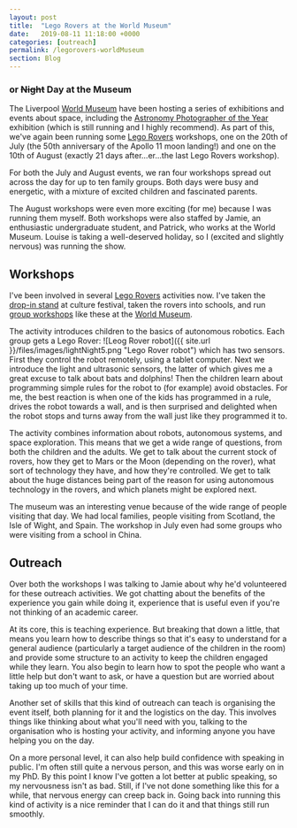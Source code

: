 ```yaml
---
layout: post
title:  "Lego Rovers at the World Museum"
date:   2019-08-11 11:18:00 +0000
categories: [outreach]
permalink: /legorovers-worldMuseum
section: Blog
---
```


### or ~~Night~~ Day at the Museum

The Liverpool [World Museum](http://www.liverpoolmuseums.org.uk/wml/index.aspx) have been hosting a series of exhibitions and events about space, including the [Astronomy Photographer of the Year](http://www.liverpoolmuseums.org.uk/wml/exhibitions/astronomy-photography/index.aspx) exhibition (which is still running and I highly recommend). As part of this, we've again been running some [Lego Rovers](http://legorovers.csc.liv.ac.uk/) workshops, one on the 20th of July (the 50th anniversary of the Apollo 11 moon landing!) and one on the 10th of August (exactly 21 days after...er...the last Lego Rovers workshop).

For both the July and August events, we ran four workshops spread out across the day for up to ten family groups. Both days were busy and energetic, with a mixture of excited children and fascinated parents.

The August workshops were even more exciting (for me) because I was running them myself. Both workshops were also staffed by Jamie, an enthusiastic undergraduate student, and Patrick, who works at the World Museum. Louise is taking a well-deserved holiday, so I (excited and slightly nervous) was running the show.

## Workshops

I've been involved in several [Lego Rovers](http://legorovers.csc.liv.ac.uk/) activities now. I've taken the [drop-in stand](/legorovers-lightNight) at culture festival, taken the rovers into schools, and run [group workshops](/legorovers-spekeHall) like these at the [World Museum](http://www.liverpoolmuseums.org.uk/wml/index.aspx).

The activity introduces children to the basics of autonomous robotics. Each group gets a Lego Rover:
![Leog Rover robot]({{ site.url }}/files/images/lightNight5.png "Lego Rover robot")
which has two sensors. First they control the robot remotely, using a tablet computer. Next we introduce the light and ultrasonic sensors, the latter of which gives me a great excuse to talk about bats and dolphins! Then the children learn about programming simple rules for the robot to (for example) avoid obstacles. For me, the best reaction is when one of the kids has programmed in a rule, drives the robot towards a wall, and is then surprised and delighted when the robot stops and turns away from the wall just like they programmed it to.

The activity combines information about robots, autonomous systems, and space exploration. This means that we get a wide range of questions, from both the children and the adults. We get to talk about the current stock of rovers, how they get to Mars or the Moon (depending on the rover), what sort of technology they have, and how they're controlled. We get to talk about the huge distances being part of the reason for using autonomous technology in the rovers, and which planets might be explored next.

The museum was an interesting venue because of the wide range of people visiting that day. We had local families, people visiting from Scotland, the Isle of Wight, and Spain. The workshop in July even had some groups who were visiting from a school in China.

## Outreach

Over both the workshops I was talking to Jamie about why he'd volunteered for these outreach activities. We got chatting about the benefits of the experience you gain while doing it, experience that is useful even if you're not thinking of an academic career.  

At its core, this is teaching experience. But breaking that down a little, that means you learn how to describe things so that it's easy to understand for a general audience (particularly a target audience of the children in the room) and provide some structure to an activity to keep the children engaged while they learn. You also begin to learn how to spot the people who want a little help but don't want to ask, or have a question but are worried about taking up too much of your time.

Another set of skills that this kind of outreach can teach is organising the event itself, both planning for it and the logistics on the day. This involves things like thinking about what you'll need with you, talking to the organisation who is hosting your activity, and informing anyone you have helping you on the day.

On a more personal level, it can also help build confidence with speaking in public. I'm often still quite a nervous person, and this was worse early on in my PhD. By this point I know I've gotten a lot better at public speaking, so my nervousness isn't as bad. Still, if I've not done something like this for a while, that nervous energy can creep back in. Going back into running this kind of activity is a nice reminder that I can do it and that things still run smoothly.
